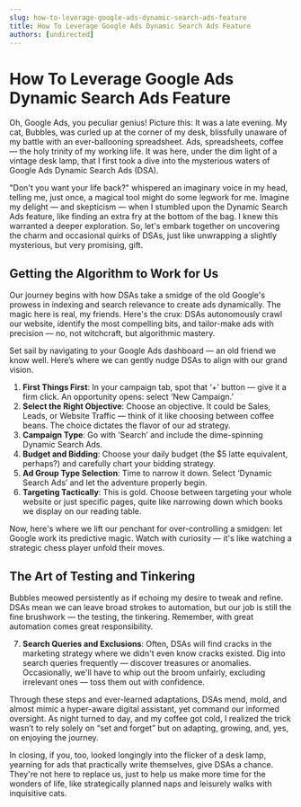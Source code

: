 ```yaml
---
slug: how-to-leverage-google-ads-dynamic-search-ads-feature
title: How To Leverage Google Ads Dynamic Search Ads Feature
authors: [undirected]
---
```


# How To Leverage Google Ads Dynamic Search Ads Feature

Oh, Google Ads, you peculiar genius! Picture this: It was a late evening. My cat, Bubbles, was curled up at the corner of my desk, blissfully unaware of my battle with an ever-ballooning spreadsheet. Ads, spreadsheets, coffee — the holy trinity of my working life. It was here, under the dim light of a vintage desk lamp, that I first took a dive into the mysterious waters of Google Ads Dynamic Search Ads (DSA).

"Don't you want your life back?" whispered an imaginary voice in my head, telling me, just once, a magical tool might do some legwork for me. Imagine my delight — and skepticism — when I stumbled upon the Dynamic Search Ads feature, like finding an extra fry at the bottom of the bag. I knew this warranted a deeper exploration. So, let's embark together on uncovering the charm and occasional quirks of DSAs, just like unwrapping a slightly mysterious, but very promising, gift.

## Getting the Algorithm to Work for Us

Our journey begins with how DSAs take a smidge of the old Google's prowess in indexing and search relevance to create ads dynamically. The magic here is real, my friends. Here's the crux: DSAs autonomously crawl our website, identify the most compelling bits, and tailor-make ads with precision — no, not witchcraft, but algorithmic mastery.

Set sail by navigating to your Google Ads dashboard — an old friend we know well. Here’s where we can gently nudge DSAs to align with our grand vision. 

1. **First Things First**: In your campaign tab, spot that ‘+’ button — give it a firm click. An opportunity opens: select ‘New Campaign.’
2. **Select the Right Objective**: Choose an objective. It could be Sales, Leads, or Website Traffic — think of it like choosing between coffee beans. The choice dictates the flavor of our ad strategy.
3. **Campaign Type**: Go with ‘Search’ and include the dime-spinning Dynamic Search Ads.
4. **Budget and Bidding**: Choose your daily budget (the $5 latte equivalent, perhaps?) and carefully chart your bidding strategy.
5. **Ad Group Type Selection**: Time to narrow it down. Select ‘Dynamic Search Ads’ and let the adventure properly begin.
6. **Targeting Tactically**: This is gold. Choose between targeting your whole website or just specific pages, quite like narrowing down which books we display on our reading table.

Now, here's where we lift our penchant for over-controlling a smidgen: let Google work its predictive magic. Watch with curiosity — it's like watching a strategic chess player unfold their moves.

## The Art of Testing and Tinkering

Bubbles meowed persistently as if echoing my desire to tweak and refine. DSAs mean we can leave broad strokes to automation, but our job is still the fine brushwork — the testing, the tinkering. Remember, with great automation comes great responsibility.

7. **Search Queries and Exclusions**: Often, DSAs will find cracks in the marketing strategy where we didn't even know cracks existed. Dig into search queries frequently — discover treasures or anomalies. Occasionally, we'll have to whip out the broom unfairly, excluding irrelevant ones — toss them out with confidence.

Through these steps and ever-learned adaptations, DSAs mend, mold, and almost mimic a hyper-aware digital assistant, yet command our informed oversight. As night turned to day, and my coffee got cold, I realized the trick wasn’t to rely solely on “set and forget” but on adapting, growing, and, yes, on enjoying the journey.

In closing, if you, too, looked longingly into the flicker of a desk lamp, yearning for ads that practically write themselves, give DSAs a chance. They're not here to replace us, just to help us make more time for the wonders of life, like strategically planned naps and leisurely walks with inquisitive cats.